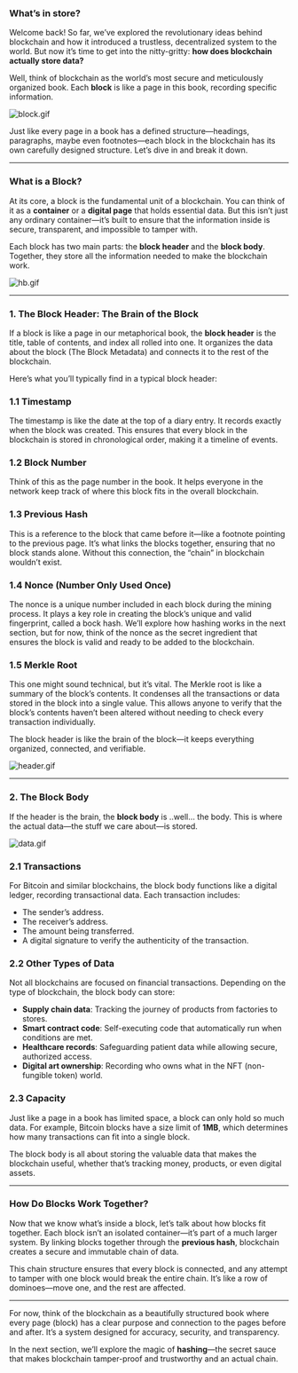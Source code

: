 ### What’s in store?

Welcome back! So far, we’ve explored the revolutionary ideas behind blockchain and how it introduced a trustless, decentralized system to the world. But now it’s time to get into the nitty-gritty: **how does blockchain actually store data?**

Well, think of blockchain as the world’s most secure and meticulously organized book. Each **block** is like a page in this book, recording specific information. 

![block.gif](https://raw.githubusercontent.com/The-Web3-Compass/web3-compass-data-repository/refs/heads/main/basecamp/blockchain-starterpack/images/how-blockchain-store-data/a-block-a-page/block.gif)

Just like every page in a book has a defined structure—headings, paragraphs, maybe even footnotes—each block in the blockchain has its own carefully designed structure. Let’s dive in and break it down.

---

### **What is a Block?**

At its core, a block is the fundamental unit of a blockchain. You can think of it as a **container** or a **digital page** that holds essential data. But this isn’t just any ordinary container—it’s built to ensure that the information inside is secure, transparent, and impossible to tamper with.

Each block has two main parts: the **block header** and the **block body**. Together, they store all the information needed to make the blockchain work.

![hb.gif](https://raw.githubusercontent.com/The-Web3-Compass/web3-compass-data-repository/refs/heads/main/basecamp/blockchain-starterpack/images/how-blockchain-store-data/a-block-a-page/hb.gif)

---

### **1. The Block Header: The Brain of the Block**

If a block is like a page in our metaphorical book, the **block header** is the title, table of contents, and index all rolled into one. It organizes the data about the block (The Block Metadata) and connects it to the rest of the blockchain.

Here’s what you’ll typically find in a typical block header:

### **1.1 Timestamp**

The timestamp is like the date at the top of a diary entry. It records exactly when the block was created. This ensures that every block in the blockchain is stored in chronological order, making it a timeline of events.

### **1.2 Block Number**

Think of this as the page number in the book. It helps everyone in the network keep track of where this block fits in the overall blockchain.

### **1.3 Previous Hash**

This is a reference to the block that came before it—like a footnote pointing to the previous page. It’s what links the blocks together, ensuring that no block stands alone. Without this connection, the “chain” in blockchain wouldn’t exist.

### **1.4 Nonce (Number Only Used Once)**

The nonce is a unique number included in each block during the mining process. It plays a key role in creating the block’s unique and valid fingerprint, called a bock hash. We’ll explore how hashing works in the next section, but for now, think of the nonce as the secret ingredient that ensures the block is valid and ready to be added to the blockchain.

### **1.5 Merkle Root**

This one might sound technical, but it’s vital. The Merkle root is like a summary of the block’s contents. It condenses all the transactions or data stored in the block into a single value. This allows anyone to verify that the block’s contents haven’t been altered without needing to check every transaction individually.

The block header is like the brain of the block—it keeps everything organized, connected, and verifiable.

![header.gif](https://raw.githubusercontent.com/The-Web3-Compass/web3-compass-data-repository/refs/heads/main/basecamp/blockchain-starterpack/images/how-blockchain-store-data/a-block-a-page/header.gif)

---

### **2. The Block Body**

If the header is the brain, the **block body** is ..well… the body. This is where the actual data—the stuff we care about—is stored.

![data.gif](https://raw.githubusercontent.com/The-Web3-Compass/web3-compass-data-repository/refs/heads/main/basecamp/blockchain-starterpack/images/how-blockchain-store-data/a-block-a-page/data.gif)

### **2.1 Transactions**

For Bitcoin and similar blockchains, the block body functions like a digital ledger, recording transactional data. Each transaction includes:

- The sender’s address.
- The receiver’s address.
- The amount being transferred.
- A digital signature to verify the authenticity of the transaction.

### **2.2 Other Types of Data**

Not all blockchains are focused on financial transactions. Depending on the type of blockchain, the block body can store:

- **Supply chain data**: Tracking the journey of products from factories to stores.
- **Smart contract code**: Self-executing code that automatically run when conditions are met.
- **Healthcare records**: Safeguarding patient data while allowing secure, authorized access.
- **Digital art ownership**: Recording who owns what in the NFT (non-fungible token) world.

### **2.3 Capacity**

Just like a page in a book has limited space, a block can only hold so much data. For example, Bitcoin blocks have a size limit of **1MB**, which determines how many transactions can fit into a single block.

The block body is all about storing the valuable data that makes the blockchain useful, whether that’s tracking money, products, or even digital assets.

---

### **How Do Blocks Work Together?**

Now that we know what’s inside a block, let’s talk about how blocks fit together. Each block isn’t an isolated container—it’s part of a much larger system. By linking blocks together through the **previous hash**, blockchain creates a secure and immutable chain of data.

This chain structure ensures that every block is connected, and any attempt to tamper with one block would break the entire chain. It’s like a row of dominoes—move one, and the rest are affected.

---

For now, think of the blockchain as a beautifully structured book where every page (block) has a clear purpose and connection to the pages before and after. It’s a system designed for accuracy, security, and transparency.

In the next section, we’ll explore the magic of **hashing**—the secret sauce that makes blockchain tamper-proof and trustworthy and an actual chain.